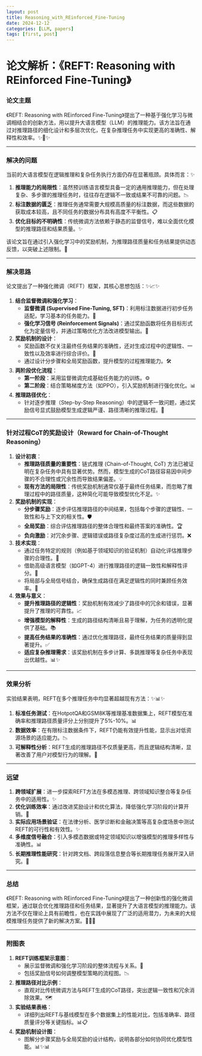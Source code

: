 ```yaml
---
layout: post
title: Reasoning_with_REinforced_Fine-Tuning
date: 2024-12-12
categories: [LLM, papers]
tags: [first, post]
---
```


# 论文解析：《REFT: Reasoning with REinforced Fine-Tuning》

### **论文主题**

《REFT: Reasoning with REinforced Fine-Tuning》提出了一种基于强化学习与微调相结合的创新方法，用以提升大语言模型（LLM）的推理能力。该方法旨在通过对推理路径的细化设计和多层次优化，在复杂推理任务中实现更高的准确性、解释性和效率。✨📘✨

---

### **解决的问题**

当前的大语言模型在逻辑推理和复杂任务执行方面仍存在显著瓶颈。具体而言：✨

1. **推理能力的局限性**：虽然预训练语言模型具备一定的通用推理能力，但在处理复杂、多步骤的推理任务时，往往存在逻辑不一致或结果不可靠的问题。📉
2. **标注数据的匮乏**：推理任务通常需要大规模高质量的标注数据，而这些数据的获取成本较高，且不同任务的数据分布具有高度不平衡性。📋
3. **优化目标的不明确性**：传统微调方法依赖于静态的监督信号，难以全面优化模型的推理路径和结果质量。✨

该论文旨在通过引入强化学习中的奖励机制，为推理路径质量和任务结果提供动态反馈，以突破上述限制。🚀

---

### **解决思路**

论文提出了一种强化微调（REFT）框架，其核心思想包括：✨📈✨

1. **结合监督微调和强化学习**：
    - **监督微调 (Supervised Fine-Tuning, SFT)**：利用标注数据进行初步任务适配，学习基本的任务能力。🎯
    - **强化学习信号 (Reinforcement Signals)**：通过奖励函数将任务目标形式化为定量信号，并通过策略优化方法改进模型输出。🎢
2. **奖励机制的设计**：
    - 奖励函数不仅关注最终任务结果的准确性，还对生成过程中的逻辑性、一致性以及效率进行综合评价。🎨
    - 通过设计分步骤和全局奖励函数，提升模型的过程推理能力。🛠️
3. **两阶段优化流程**：
    - **第一阶段**：采用监督微调完成基础任务能力的训练。⚙️
    - **第二阶段**：结合策略梯度方法（如PPO），引入奖励机制进行强化优化。📊
4. **推理路径优化**：
    - 针对逐步推理（Step-by-Step Reasoning）中的逻辑不一致问题，通过奖励信号显式鼓励模型生成逻辑严谨、路径清晰的推理过程。🌟

---

### **针对过程CoT的奖励设计（Reward for Chain-of-Thought Reasoning）**

1. **设计初衷**：
    - **推理路径质量的重要性**：链式推理 (Chain-of-Thought, CoT) 方法已被证明在复杂任务中具有显著优势。然而，模型生成的CoT路径容易因中间步骤的不合理性或冗余性而导致结果偏差。💡
    - **现有方法的局限性**：传统奖励机制通常仅基于最终任务结果，而忽略了推理过程中的路径质量，这种简化可能导致模型优化不足。✨
2. **奖励机制的实现**：
    - **分步骤奖励**：逐步评估推理路径的中间结果，包括每个步骤的逻辑性、一致性和与上下文的相关性。🛡️
    - **全局奖励**：综合评估推理路径的整体合理性和最终答案的准确性。🏆
    - **负向激励**：对冗余步骤、逻辑错误或路径复杂度过高的生成进行惩罚。❌
3. **技术实现**：
    - 通过任务特定的规则（例如基于领域知识的验证机制）自动化评估推理步骤的合理性。📜
    - 借助高级语言模型（如GPT-4）进行推理路径的逻辑一致性和解释性评分。🧠
    - 将局部与全局信号结合，确保生成路径在满足逻辑性的同时兼顾任务效率。🔧
4. **效果与意义**：
    - **提升推理路径的逻辑性**：奖励机制有效减少了路径中的冗余和错误，显著提升了推理的可靠性。📈
    - **增强模型的解释性**：生成的路径结构清晰且易于理解，为任务的透明化提供了基础。📚
    - **提高任务结果的准确性**：通过优化推理路径，最终任务结果的质量得到显著提升。✅
    - **适应复杂推理需求**：该奖励机制在多步计算、多跳推理等复杂任务中表现出优越性。📊✨

---

### **效果分析**

实验结果表明，REFT在多个推理任务中均显著超越现有方法：✨📊✨

1. **标准任务测试**：在HotpotQA和GSM8K等推理基准数据集上，REFT模型在准确率和推理路径质量评分上分别提升了5%-10%。📊
2. **数据效率**：在有限标注数据条件下，REFT仍能有效提升性能，显示出对低资源场景的适应能力。📉
3. **可解释性分析**：REFT生成的推理路径不仅质量更高，而且逻辑结构清晰，显著改善了用户对模型行为的理解。🌟

---

### **远望**

1. **跨领域扩展**：进一步探索REFT方法在多模态推理、跨领域知识整合等复杂任务中的适用性。✨
2. **优化训练效率**：通过改进奖励设计和优化算法，降低强化学习阶段的计算开销。🚀
3. **实际应用场景验证**：在法律分析、医学诊断和金融决策等高复杂度场景中测试REFT的可行性和有效性。✨
4. **多维度信号融合**：引入多模态数据或特定领域知识以增强模型的推理多样性与准确性。📊
5. **长期推理性能研究**：针对跨文档、跨段落信息整合等长期推理任务展开深入研究。🌟

---

### **总结**

《REFT: Reasoning with REinforced Fine-Tuning》提出了一种创新性的强化微调框架，通过联合优化推理路径和任务结果，显著提升了大语言模型的推理能力。该方法不仅在理论上具有前瞻性，也在实践中展现了广泛的适用潜力，为未来的大规模推理任务提供了新的解决方案。📘🌟📘

---

### **附图表**

1. **REFT训练框架示意图**：
    - 展示监督微调和强化学习阶段的整体流程与关系。🔄
    - 包括奖励信号如何调整模型策略的流程图。📉
2. **推理路径对比示例**：
    - 直观对比传统微调方法与REFT生成的CoT路径，突出逻辑一致性和冗余消除效果。🗺️
3. **实验结果表格**：
    - 详细列出REFT与基线模型在多个数据集上的性能对比，包括准确率、路径质量评分等关键指标。📊📋
4. **奖励机制设计图**：
    - 图解分步骤奖励与全局奖励的设计结构，说明各部分如何协同优化模型性能。📊✨📊
